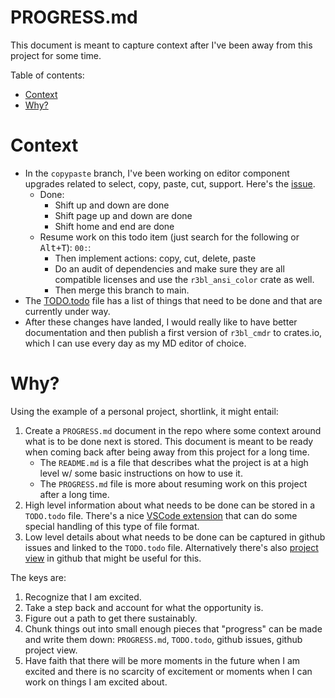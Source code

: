 # PROGRESS.md

This document is meant to capture context after I've been away from this project for some time.

Table of contents:

<!-- START doctoc generated TOC please keep comment here to allow auto update -->
<!-- DON'T EDIT THIS SECTION, INSTEAD RE-RUN doctoc TO UPDATE -->

- [Context](#context)
- [Why?](#why)

<!-- END doctoc generated TOC please keep comment here to allow auto update -->

# Context

- In the `copypaste` branch, I've been working on editor component upgrades related to select, copy,
  paste, cut, support. Here's the [issue](https://github.com/r3bl-org/r3bl_rs_utils/issues/86).
  - Done:
    - Shift up and down are done
    - Shift page up and down are done
    - Shift home and end are done
  - Resume work on this todo item (just search for the following or <kbd>Alt+T</kbd>): `00:`:
    - Then implement actions: copy, cut, delete, paste
    - Do an audit of dependencies and make sure they are all compatible licenses and use the
      `r3bl_ansi_color` crate as well.
    - Then merge this branch to main.
- The [TODO.todo](TODO.todo) file has a list of things that need to be done and that are currently
  under way.
- After these changes have landed, I would really like to have better documentation and then publish
  a first version of `r3bl_cmdr` to crates.io, which I can use every day as my MD editor of choice.

# Why?

Using the example of a personal project, shortlink, it might entail:

1. Create a `PROGRESS.md` document in the repo where some context around what is to be done next is
   stored. This document is meant to be ready when coming back after being away from this project
   for a long time.
   - The `README.md` is a file that describes what the project is at a high level w/ some basic
     instructions on how to use it.
   - The `PROGRESS.md` file is more about resuming work on this project after a long time.
2. High level information about what needs to be done can be stored in a `TODO.todo` file. There's a
   nice
   [VSCode extension](https://marketplace.visualstudio.com/items?itemName=fabiospampinato.vscode-todo-plus)
   that can do some special handling of this type of file format.
3. Low level details about what needs to be done can be captured in github issues and linked to the
   `TODO.todo` file. Alternatively there's also
   [project view](https://github.com/orgs/r3bl-org/projects/1/views/1) in github that might be
   useful for this.

The keys are:

1. Recognize that I am excited.
2. Take a step back and account for what the opportunity is.
3. Figure out a path to get there sustainably.
4. Chunk things out into small enough pieces that "progress" can be made and write them down:
   `PROGRESS.md`, `TODO.todo`, github issues, github project view.
5. Have faith that there will be more moments in the future when I am excited and there is no
   scarcity of excitement or moments when I can work on things I am excited about.
